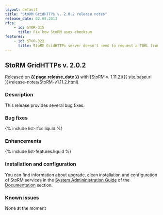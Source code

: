 ```yaml
---
layout: default
title: "StoRM GridHTTPs v. 2.0.2 release notes"
release_date: 02.09.2013
rfcs:
    - id: STOR-315
      title: Fix how StoRM uses checksum
features:
    - id: STOR-322
      title: StoRM GridHTTPs server doesn't need to request a TURL from the BE during transfer requests
---
```


## StoRM GridHTTPs v. 2.0.2

Released on **{{ page.release_date }}** with [StoRM v. 1.11.2]({{ site.baseurl }}/release-notes/StoRM-v1.11.2.html).

### Description

This release provides several bug fixes.

### Bug fixes

{% include list-rfcs.liquid %}

### Enhancements

{% include list-features.liquid %}

### Installation and configuration

You can find information about upgrade, clean installation and configuration of StoRM services in the [System Admininistration Guide][storm-sysadmin-guide] of the [Documentation][storm-documentation] section.

### Known issues

None at the moment

[storm-documentation]: {{site.baseurl}}/documentation.html
[storm-sysadmin-guide]: {{site.baseurl}}/documentation/sysadmin-guide/1.11.2
